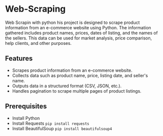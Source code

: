 # Web-Scraping
Web Scrapin with python
his project is designed to scrape product information from an e-commerce website using Python. The information gathered includes product names, prices, dates of listing, and the names of the sellers. This data can be used for market analysis, price comparison, help clients, and other purposes.

## Features
- Scrapes product information from an e-commerce website.
- Collects data such as product name, price, listing date, and seller's name.
- Outputs data in a structured format (CSV, JSON, etc.).
- Handles pagination to scrape multiple pages of product listings.

## Prerequisites 
- Install Python
- Install Requests ``` pip install requests ```
- Install BeautifulSoup ``` pip install beautifulsoup4 ```
